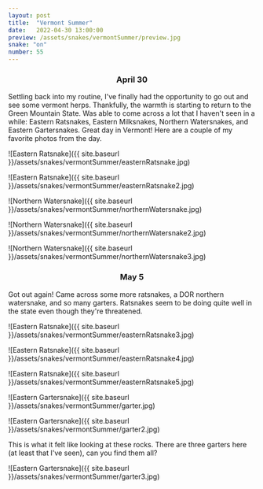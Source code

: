 ```yaml
---
layout: post
title:  "Vermont Summer"
date:   2022-04-30 13:00:00
preview: /assets/snakes/vermontSummer/preview.jpg
snake: "on"
number: 55
---
```

<div align="center"><h3>April 30</h3></div>

Settling back into my routine, I've finally had the opportunity to go out and see some vermont herps. Thankfully, the warmth is starting to return to the Green Mountain State. Was able to come across a lot that I haven't seen in a while: Eastern Ratsnakes, Eastern Milksnakes, Northern Watersnakes, and Eastern Gartersnakes. Great day in Vermont! Here are a couple of my favorite photos from the day.

![Eastern Ratsnake]({{ site.baseurl }}/assets/snakes/vermontSummer/easternRatsnake.jpg)

![Eastern Ratsnake]({{ site.baseurl }}/assets/snakes/vermontSummer/easternRatsnake2.jpg)

![Northern Watersnake]({{ site.baseurl }}/assets/snakes/vermontSummer/northernWatersnake.jpg)

![Northern Watersnake]({{ site.baseurl }}/assets/snakes/vermontSummer/northernWatersnake2.jpg)

![Northern Watersnake]({{ site.baseurl }}/assets/snakes/vermontSummer/northernWatersnake3.jpg)

<div align="center"><h3>May 5</h3></div>

Got out again! Came across some more ratsnakes, a DOR northern watersnake, and so many garters. Ratsnakes seem to be doing quite well in the state even though they're threatened. 

![Eastern Ratsnake]({{ site.baseurl }}/assets/snakes/vermontSummer/easternRatsnake3.jpg)

![Eastern Ratsnake]({{ site.baseurl }}/assets/snakes/vermontSummer/easternRatsnake4.jpg)

![Eastern Ratsnake]({{ site.baseurl }}/assets/snakes/vermontSummer/easternRatsnake5.jpg)

![Eastern Gartersnake]({{ site.baseurl }}/assets/snakes/vermontSummer/garter.jpg)

![Eastern Gartersnake]({{ site.baseurl }}/assets/snakes/vermontSummer/garter2.jpg)

This is what it felt like looking at these rocks. There are three garters here (at least that I've seen), can you find them all?

![Eastern Gartersnake]({{ site.baseurl }}/assets/snakes/vermontSummer/garter3.jpg)